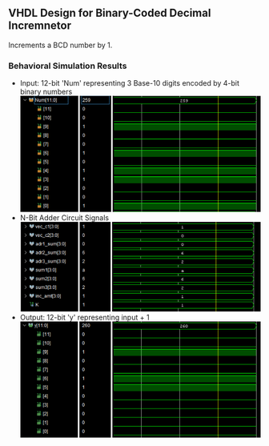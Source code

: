## VHDL Design for Binary-Coded Decimal Incremnetor
Increments a BCD number by 1.
### Behavioral Simulation Results
- Input: 12-bit 'Num' representing 3 Base-10 digits encoded by 4-bit binary numbers
![Input_sig](./Sim_SS/input_Num.PNG)
- N-Bit Adder Circuit Signals
![addr_sig](./Sim_SS/adder_signals.PNG)
- Output: 12-bit 'y' representing input + 1
![Output_sig](./Sim_SS/output_Numinc1.PNG)

